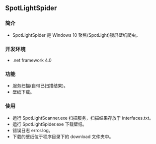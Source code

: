 <!--自述文件-->

## SpotLightSpider

### 简介
- SpotLightSpider 是 Windows 10 聚焦(SpotLight)锁屏壁纸爬虫。

### 开发环境
- .net framework 4.0

### 功能
- 服务扫描(自带已扫描结果)。
- 壁纸下载。

### 使用
- 运行 SpotLightScanner.exe 扫描服务，扫描结果存放于 interfaces.txt。
- 运行 SpotLightSpider.exe 下载壁纸。
- 错误日志 error.log。
- 下载的壁纸位于程序目录下的 download 文件夹中。
